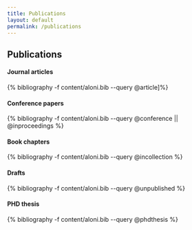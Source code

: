 ```yaml
---
title: Publications
layout: default
permalink: /publications
---
```


## Publications

#### Journal articles
{% bibliography -f content/aloni.bib --query @article]%}

#### Conference papers
{% bibliography -f content/aloni.bib --query @conference || @inproceedings %}

#### Book chapters
{% bibliography -f content/aloni.bib --query @incollection %}

#### Drafts
{% bibliography -f content/aloni.bib --query @unpublished %}

#### PHD thesis
{% bibliography -f content/aloni.bib --query @phdthesis %}




